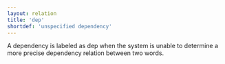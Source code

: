 ```yaml
---
layout: relation
title: 'dep'
shortdef: 'unspecified dependency'
---
```


A dependency is labeled as dep when the system is unable to determine a more precise dependency
relation between two words.
<!-- Interlanguage links updated Út zář 29 18:41:18 CEST 2020 -->
